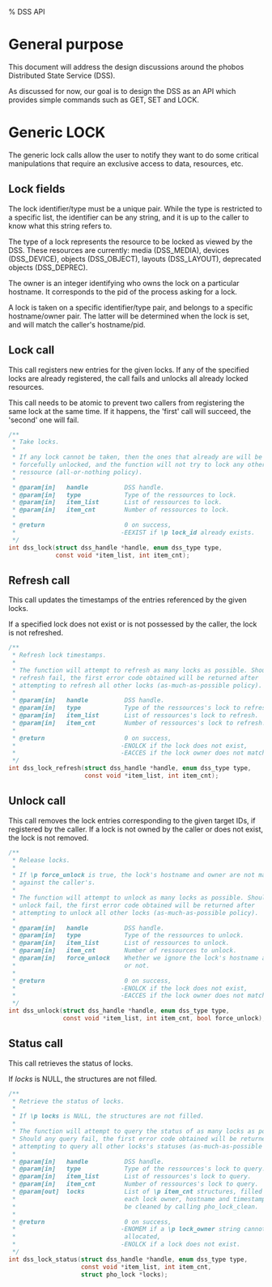 % DSS API

# General purpose
This document will address the design discussions around the phobos Distributed
State Service (DSS).

As discussed for now, our goal is to design the DSS as an API which provides
simple commands such as GET, SET and LOCK.

# Generic LOCK
The generic lock calls allow the user to notify they want to do some critical
manipulations that require an exclusive access to data, resources, etc.

## Lock fields

The lock identifier/type must be a unique pair. While the type is restricted
to a specific list, the identifier can be any string, and it is up to the
caller to know what this string refers to.

The type of a lock represents the resource to be locked as viewed by the DSS.
These resources are currently: media (DSS_MEDIA), devices (DSS_DEVICE),
objects (DSS_OBJECT), layouts (DSS_LAYOUT), deprecated objects (DSS_DEPREC).

The owner is an integer identifying who owns the lock on a particular hostname.
It corresponds to the pid of the process asking for a lock.

A lock is taken on a specific identifier/type pair, and belongs to a specific
hostname/owner pair. The latter will be determined when the lock is set,
and will match the caller's hostname/pid.

## Lock call
This call registers new entries for the given locks. If any of the specified
locks are already registered, the call fails and unlocks all already locked
resources.

This call needs to be atomic to prevent two callers from registering the same
lock at the same time. If it happens, the 'first' call will succeed, the
'second' one will fail.

```c
/**
 * Take locks.
 *
 * If any lock cannot be taken, then the ones that already are will be
 * forcefully unlocked, and the function will not try to lock any other
 * ressource (all-or-nothing policy).
 *
 * @param[in]   handle          DSS handle.
 * @param[in]   type            Type of the ressources to lock.
 * @param[in]   item_list       List of ressources to lock.
 * @param[in]   item_cnt        Number of ressources to lock.
 *
 * @return                      0 on success,
 *                             -EEXIST if \p lock_id already exists.
 */
int dss_lock(struct dss_handle *handle, enum dss_type type,
             const void *item_list, int item_cnt);
```

## Refresh call
This call updates the timestamps of the entries referenced by the given locks.

If a specified lock does not exist or is not possessed by the caller,
the lock is not refreshed.

```c
/**
 * Refresh lock timestamps.
 *
 * The function will attempt to refresh as many locks as possible. Should any
 * refresh fail, the first error code obtained will be returned after
 * attempting to refresh all other locks (as-much-as-possible policy).
 *
 * @param[in]   handle          DSS handle.
 * @param[in]   type            Type of the ressources's lock to refresh.
 * @param[in]   item_list       List of ressources's lock to refresh.
 * @param[in]   item_cnt        Number of ressources's lock to refresh.
 *
 * @return                      0 on success,
 *                             -ENOLCK if the lock does not exist,
 *                             -EACCES if the lock owner does not match.
 */
int dss_lock_refresh(struct dss_handle *handle, enum dss_type type,
                     const void *item_list, int item_cnt);
```

## Unlock call
This call removes the lock entries corresponding to the given target IDs, if
registered by the caller. If a lock is not owned by the caller or does not
exist, the lock is not removed.

```c
/**
 * Release locks.
 *
 * If \p force_unlock is true, the lock's hostname and owner are not matched
 * against the caller's.
 *
 * The function will attempt to unlock as many locks as possible. Should any
 * unlock fail, the first error code obtained will be returned after
 * attempting to unlock all other locks (as-much-as-possible policy).
 *
 * @param[in]   handle          DSS handle.
 * @param[in]   type            Type of the ressources to unlock.
 * @param[in]   item_list       List of ressources to unlock.
 * @param[in]   item_cnt        Number of ressources to unlock.
 * @param[in]   force_unlock    Whether we ignore the lock's hostname and owner
 *                              or not.
 *
 * @return                      0 on success,
 *                             -ENOLCK if the lock does not exist,
 *                             -EACCES if the lock owner does not match.
 */
int dss_unlock(struct dss_handle *handle, enum dss_type type,
               const void *item_list, int item_cnt, bool force_unlock);
```

## Status call
This call retrieves the status of locks.

If _locks_ is NULL, the structures are not filled.

```c
/**
 * Retrieve the status of locks.
 *
 * If \p locks is NULL, the structures are not filled.
 *
 * The function will attempt to query the status of as many locks as possible.
 * Should any query fail, the first error code obtained will be returned after
 * attempting to query all other locks's statuses (as-much-as-possible policy).
 *
 * @param[in]   handle          DSS handle.
 * @param[in]   type            Type of the ressources's lock to query.
 * @param[in]   item_list       List of ressources's lock to query.
 * @param[in]   item_cnt        Number of ressources's lock to query.
 * @param[out]  locks           List of \p item_cnt structures, filled with
 *                              each lock owner, hostname and timestamp, must
 *                              be cleaned by calling pho_lock_clean.
 *
 * @return                      0 on success,
 *                             -ENOMEM if a \p lock_owner string cannot be
 *                              allocated,
 *                             -ENOLCK if a lock does not exist.
 */
int dss_lock_status(struct dss_handle *handle, enum dss_type type,
                    const void *item_list, int item_cnt,
                    struct pho_lock *locks);
```
